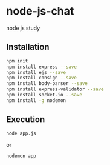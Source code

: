 # node-js-chat

node js study

## Installation
```bash
npm init
npm install express --save
npm install ejs --save
npm install consign --save
npm install body-parser --save
npm install express-validator --save
npm install socket.io --save
npm install -g nodemon
```

## Execution
```bash
node app.js
```

or

```bash
nodemon app
```